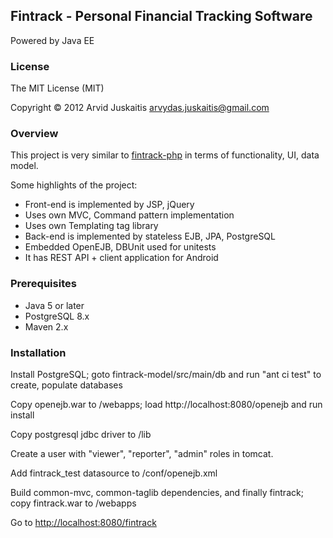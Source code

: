 ## Fintrack - Personal Financial Tracking Software

Powered by Java EE


### License

The MIT License (MIT)

Copyright © 2012 Arvid Juskaitis <arvydas.juskaitis@gmail.com>



### Overview

This project is very similar to [fintrack-php](https://github.com/arvjus/fintrack-php) in terms of functionality, UI, data model.

Some highlights of the project:

* Front-end is implemented by JSP, jQuery
* Uses own MVC, Command pattern implementation
* Uses own Templating tag library
* Back-end is implemented by stateless EJB, JPA, PostgreSQL
* Embedded OpenEJB, DBUnit used for unitests
* It has REST API + client application for Android



### Prerequisites

* Java 5 or later
* PostgreSQL 8.x
* Maven 2.x



### Installation


Install PostgreSQL; goto fintrack-model/src/main/db and run "ant ci test" to create, populate databases

Copy openejb.war to <tomcat>/webapps; load http://localhost:8080/openejb and run install

Copy postgresql jdbc driver to <tomcat>/lib

Create a user with "viewer", "reporter", "admin" roles in tomcat.

Add fintrack_test datasource to <tomcat>/conf/openejb.xml

Build common-mvc, common-taglib dependencies, and finally fintrack; copy fintrack.war to <tomcat>/webapps


Go to [http://localhost:8080/fintrack](http://localhost:8080/fintrack)

